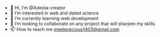 - 👋 Hi, I’m @Adeola-creator
- 👀 I’m interested in web and dated science 
- 🌱 I’m currently learning web development
- 💞️ I’m looking to collaborate on any project that will sharpen my skills
- 📫 How to reach me meetprecious1403@gmail.com

<!---
Adeola-creator/Adeola-creator is a ✨ special ✨ repository because its `README.md` (this file) appears on your GitHub profile.
You can click the Preview link to take a look at your changes.
--->
